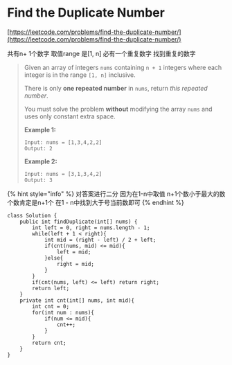 # Find the Duplicate Number

[https://leetcode.com/problems/find-the-duplicate-number/](https://leetcode.com/problems/find-the-duplicate-number/)

共有n+ 1个数字 取值range 是\[1, n] 必有一个重复数字 找到重复的数字

> Given an array of integers `nums` containing `n + 1` integers where each integer is in the range `[1, n]` inclusive.
>
> There is only **one repeated number** in `nums`, return _this repeated number_.
>
> You must solve the problem **without** modifying the array `nums` and uses only constant extra space.
>
> &#x20;
>
> **Example 1:**
>
> ```
> Input: nums = [1,3,4,2,2]
> Output: 2
> ```
>
> **Example 2:**
>
> ```
> Input: nums = [3,1,3,4,2]
> Output: 3
> ```

{% hint style="info" %}
对答案进行二分 因为在1-n中取值 n+1个数小于最大的数个数肯定是n+1个  在1 - n中找到大于号当前数即可
{% endhint %}

```
class Solution {
    public int findDuplicate(int[] nums) {
        int left = 0, right = nums.length - 1;
        while(left + 1 < right){
            int mid = (right - left) / 2 + left;
            if(cnt(nums, mid) <= mid){
                left = mid;
            }else{
                right = mid;
            }
        }
        if(cnt(nums, left) <= left) return right;
        return left;
    }
    private int cnt(int[] nums, int mid){
        int cnt = 0;
        for(int num : nums){
            if(num <= mid){
                cnt++;
            }
        }
        return cnt;
    }
}
```
